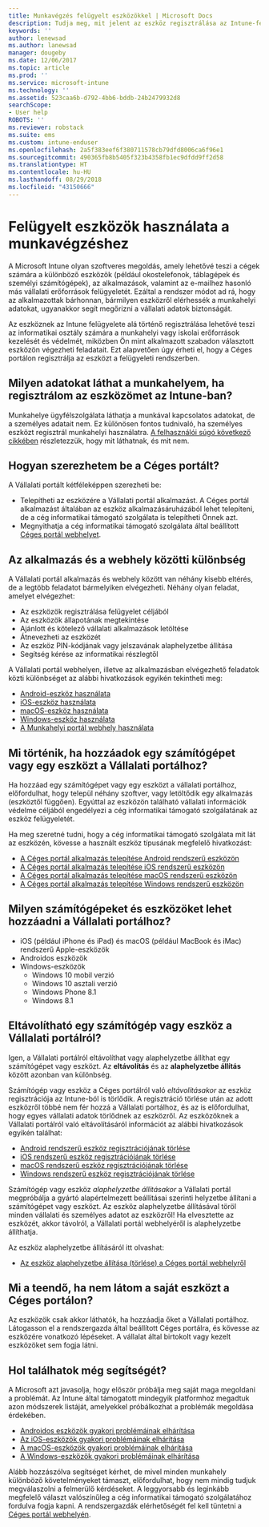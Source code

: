 ```yaml
---
title: Munkavégzés felügyelt eszközökkel | Microsoft Docs
description: Tudja meg, mit jelent az eszköz regisztrálása az Intune-felügyeletben.
keywords: ''
author: lenewsad
ms.author: lanewsad
manager: dougeby
ms.date: 12/06/2017
ms.topic: article
ms.prod: ''
ms.service: microsoft-intune
ms.technology: ''
ms.assetid: 523caa6b-d792-4bb6-bddb-24b2479932d8
searchScope:
- User help
ROBOTS: ''
ms.reviewer: robstack
ms.suite: ems
ms.custom: intune-enduser
ms.openlocfilehash: 2a5f383eef6f380711578cb79dfd8006ca6f96e1
ms.sourcegitcommit: 490365fb8b5405f323b4358fb1ec9dfdd9ff2d58
ms.translationtype: HT
ms.contentlocale: hu-HU
ms.lasthandoff: 08/29/2018
ms.locfileid: "43150666"
---
```

# <a name="use-managed-devices-to-get-work-done"></a>Felügyelt eszközök használata a munkavégzéshez
A Microsoft Intune olyan szoftveres megoldás, amely lehetővé teszi a cégek számára a különböző eszközök (például okostelefonok, táblagépek és személyi számítógépek), az alkalmazások, valamint az e-mailhez hasonló más vállalati erőforrások felügyeletét. Ezáltal a rendszer módot ad rá, hogy az alkalmazottak bárhonnan, bármilyen eszközről elérhessék a munkahelyi adatokat, ugyanakkor segít megőrizni a vállalati adatok biztonságát.

Az eszköznek az Intune felügyelete alá történő regisztrálása lehetővé teszi az informatikai osztály számára a munkahelyi vagy iskolai erőforrások kezelését és védelmét, miközben Ön mint alkalmazott szabadon választott eszközön végezheti feladatait. Ezt alapvetően úgy érheti el, hogy a Céges portálon regisztrálja az eszközt a felügyeleti rendszerben.

## <a name="what-information-can-my-company-see-when-i-enroll-my-device-in-intune"></a>Milyen adatokat láthat a munkahelyem, ha regisztrálom az eszközömet az Intune-ban?
Munkahelye ügyfélszolgálata láthatja a munkával kapcsolatos adatokat, de a személyes adatait nem. Ez különösen fontos tudnivaló, ha személyes eszközt regisztrál munkahelyi használatra. [A felhasználói súgó következő cikkében](what-info-can-your-company-see-when-you-enroll-your-device-in-intune.md) részletezzük, hogy mit láthatnak, és mit nem.

## <a name="how-do-i-get-the-company-portal"></a>Hogyan szerezhetem be a Céges portált?
A Vállalati portált kétféleképpen szerezheti be:

- Telepítheti az eszközére a Vállalati portál alkalmazást. A Céges portál alkalmazást általában az eszköz alkalmazásáruházából lehet telepíteni, de a cég informatikai támogató szolgálata is telepítheti Önnek azt.
- Megnyithatja a cég informatikai támogató szolgálata által beállított [Céges portál webhelyet](https://go.microsoft.com/fwlink/?linkid=2010980).

## <a name="whats-the-difference-between-the-app-and-the-website"></a>Az alkalmazás és a webhely közötti különbség
A Vállalati portál alkalmazás és webhely között van néhány kisebb eltérés, de a legtöbb feladatot bármelyiken elvégezheti. Néhány olyan feladat, amelyet elvégezhet:

- Az eszközök regisztrálása felügyelet céljából
- Az eszközök állapotának megtekintése
- Ajánlott és kötelező vállalati alkalmazások letöltése
- Átnevezheti az eszközét
- Az eszköz PIN-kódjának vagy jelszavának alaphelyzetbe állítása
- Segítség kérése az informatikai részlegtől

A Vállalati portál webhelyen, illetve az alkalmazásban elvégezhető feladatok közti különbséget az alábbi hivatkozások egyikén tekintheti meg:

- [Android-eszköz használata](using-your-android-device-with-intune.md)
- [iOS-eszköz használata](using-your-ios-device-with-intune.md)
- [macOS-eszköz használata](using-your-macos-device-with-intune.md)
- [Windows-eszköz használata](using-your-windows-device-with-intune.md)
- [A Munkahelyi portál webhely használata](using-the-intune-company-portal-website.md)

## <a name="what-happens-when-you-add-a-computer-or-device-to-the-company-portal"></a>Mi történik, ha hozzáadok egy számítógépet vagy egy eszközt a Vállalati portálhoz?
Ha hozzáad egy számítógépet vagy egy eszközt a vállalati portálhoz, előfordulhat, hogy települ néhány szoftver, vagy letöltődik egy alkalmazás (eszköztől függően). Egyúttal az eszközön található vállalati információk védelme céljából engedélyezi a cég informatikai támogató szolgálatának az eszköz felügyeletét.

Ha meg szeretné tudni, hogy a cég informatikai támogató szolgálata mit lát az eszközén, kövesse a használt eszköz típusának megfelelő hivatkozást:

- [A Céges portál alkalmazás telepítése Android rendszerű eszközön](what-happens-if-you-install-the-company-portal-app-and-enroll-your-device-in-intune-android.md)
- [A Céges portál alkalmazás telepítése iOS rendszerű eszközön](what-happens-if-you-install-the-company-portal-app-and-enroll-your-device-in-intune-ios.md)
- [A Céges portál alkalmazás telepítése macOS rendszerű eszközön](what-happens-if-you-install-the-company-portal-app-and-enroll-your-device-in-intune-macos.md)
- [A Céges portál alkalmazás telepítése Windows rendszerű eszközön](what-happens-if-you-install-the-company-portal-app-and-enroll-your-device-in-intune-windows10.md)

## <a name="what-kind-of-computers-or-devices-can-you-add-to-the-company-portal"></a>Milyen számítógépeket és eszközöket lehet hozzáadni a Vállalati portálhoz?
-   iOS (például iPhone és iPad) és macOS (például MacBook és iMac) rendszerű Apple-eszközök
-   Androidos eszközök
-   Windows-eszközök
    -   Windows 10 mobil verzió
    -   Windows 10 asztali verzió
    -   Windows Phone 8.1
    -   Windows 8.1

## <a name="can-you-remove-a-computer-or-device-from-the-company-portal"></a>Eltávolítható egy számítógép vagy eszköz a Vállalati portálról?
Igen, a Vállalati portálról eltávolíthat vagy alaphelyzetbe állíthat egy számítógépet vagy eszközt. Az **eltávolítás** és az **alaphelyzetbe állítás** között azonban van különbség.

Számítógép vagy eszköz a Céges portálról való *eltávolításakor* az eszköz regisztrációja az Intune-ból is törlődik. A regisztráció törlése után az adott eszközről többé nem fér hozzá a Vállalati portálhoz, és az is előfordulhat, hogy egyes vállalati adatok törlődnek az eszközről. Az eszközöknek a Vállalati portálról való eltávolításáról információt az alábbi hivatkozások egyikén találhat:

- [Android rendszerű eszköz regisztrációjának törlése](unenroll-your-device-from-intune-android.md)
- [iOS rendszerű eszköz regisztrációjának törlése](unenroll-your-device-from-intune-ios.md)
- [macOS rendszerű eszköz regisztrációjának törlése](unenroll-your-device-from-intune-macos.md)
- [Windows rendszerű eszköz regisztrációjának törlése](unenroll-your-device-from-intune-windows.md)

Számítógép vagy eszköz *alaphelyzetbe állításakor* a Vállalati portál megpróbálja a gyártó alapértelmezett beállításai szerinti helyzetbe állítani a számítógépet vagy eszközt. Az eszköz alaphelyzetbe állításával töröl minden vállalati és személyes adatot az eszközről! Ha elvesztette az eszközét, akkor távolról, a Vállalati portál webhelyéről is alaphelyzetbe állíthatja.

Az eszköz alaphelyzetbe állításáról itt olvashat:

- [Az eszköz alaphelyzetbe állítása (törlése) a Céges portál webhelyről](reset-erase-your-device-cpwebsite.md)

## <a name="what-if-i-cant-see-my-device-in-the-company-portal"></a>Mi a teendő, ha nem látom a saját eszközt a Céges portálon?
Az eszközök csak akkor láthatók, ha hozzáadja őket a Vállalati portálhoz. Látogasson el a rendszergazda által beállított Céges portálra, és kövesse az eszközére vonatkozó lépéseket. A vállalat által birtokolt vagy kezelt eszközöket sem fogja látni.

## <a name="where-else-can-i-go-for-help"></a>Hol találhatok még segítségét?
A Microsoft azt javasolja, hogy először próbálja meg saját maga megoldani a problémát. Az Intune által támogatott mindegyik platformhoz megadtuk azon módszerek listáját, amelyekkel próbálkozhat a problémák megoldása érdekében.

- [Androidos eszközök gyakori problémáinak elhárítása](troubleshoot-your-device-android.md)
- [Az iOS-eszközök gyakori problémáinak elhárítása](troubleshoot-your-device-ios.md)
- [A macOS-eszközök gyakori problémáinak elhárítása](troubleshoot-your-device-macos.md)
- [A Windows-eszközök gyakori problémáinak elhárítása](troubleshoot-your-device-windows.md)

Alább hozzászólva segítséget kérhet, de mivel minden munkahely különböző követelményeket támaszt, előfordulhat, hogy nem mindig tudjuk megválaszolni a felmerülő kérdéseket. A leggyorsabb és leginkább megfelelő választ valószínűleg a cég informatikai támogató szolgálatához fordulva fogja kapni. A rendszergazdák elérhetőségét fel kell tüntetni a [Céges portál webhelyén](https://go.microsoft.com/fwlink/?linkid=2010980).

